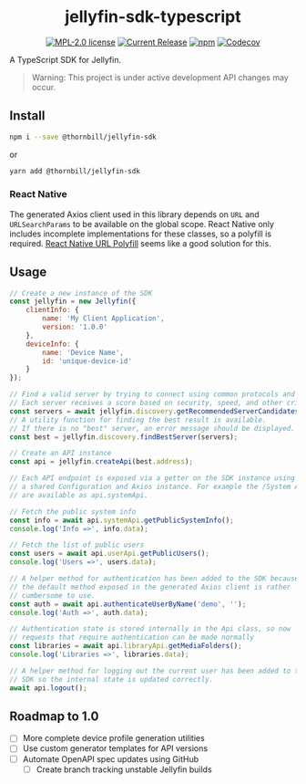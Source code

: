 <h1 align="center">jellyfin-sdk-typescript</h1>

<p align="center">
<a href="https://github.com/thornbill/jellyfin-sdk-typescript/blob/master/LICENSE"><img alt="MPL-2.0 license" src="https://img.shields.io/github/license/thornbill/jellyfin-sdk-typescript"></a>
<a href="https://github.com/thornbill/jellyfin-sdk-typescript/releases"><img alt="Current Release" src="https://img.shields.io/github/release/thornbill/jellyfin-sdk-typescript.svg"/></a>
<a href="https://www.npmjs.com/package/@thornbill/jellyfin-sdk"><img alt="npm" src="https://img.shields.io/npm/v/@thornbill/jellyfin-sdk"></a>
<a href="https://codecov.io/gh/thornbill/jellyfin-sdk-typescript">
<img alt="Codecov" src="https://img.shields.io/codecov/c/github/thornbill/jellyfin-sdk-typescript?token=Wk8RS9tDnb">
</a>
</p>

A TypeScript SDK for Jellyfin.

> Warning: This project is under active development API changes may occur.

## Install

```sh
npm i --save @thornbill/jellyfin-sdk
```

or

```sh
yarn add @thornbill/jellyfin-sdk
```

### React Native

The generated Axios client used in this library depends on `URL` and `URLSearchParams` to be available on the global scope.
React Native only includes incomplete implementations for these classes, so a polyfill is required.
[React Native URL Polyfill](https://github.com/charpeni/react-native-url-polyfill) seems like a good solution for this.

## Usage

```js
// Create a new instance of the SDK
const jellyfin = new Jellyfin({
    clientInfo: {
        name: 'My Client Application',
        version: '1.0.0'
    },
    deviceInfo: {
        name: 'Device Name',
        id: 'unique-device-id'
    }
});

// Find a valid server by trying to connect using common protocols and ports.
// Each server receives a score based on security, speed, and other criteria.
const servers = await jellyfin.discovery.getRecommendedServerCandidates('demo.jellyfin.org/stable');
// A utility function for finding the best result is available.
// If there is no "best" server, an error message should be displayed.
const best = jellyfin.discovery.findBestServer(servers);

// Create an API instance
const api = jellyfin.createApi(best.address);

// Each API endpoint is exposed via a getter on the SDK instance using
// a shared Configuration and Axios instance. For example the /System APIs
// are available as api.systemApi.

// Fetch the public system info
const info = await api.systemApi.getPublicSystemInfo();
console.log('Info =>', info.data);

// Fetch the list of public users
const users = await api.userApi.getPublicUsers();
console.log('Users =>', users.data);

// A helper method for authentication has been added to the SDK because
// the default method exposed in the generated Axios client is rather
// cumbersome to use.
const auth = await api.authenticateUserByName('demo', '');
console.log('Auth =>', auth.data);

// Authentication state is stored internally in the Api class, so now
// requests that require authentication can be made normally
const libraries = await api.libraryApi.getMediaFolders();
console.log('Libraries =>', libraries.data);

// A helper method for logging out the current user has been added to the
// SDK so the internal state is updated correctly.
await api.logout();
```

## Roadmap to 1.0

* [ ] More complete device profile generation utilities
* [ ] Use custom generator templates for API versions
* [ ] Automate OpenAPI spec updates using GitHub
  * [ ] Create branch tracking unstable Jellyfin builds
